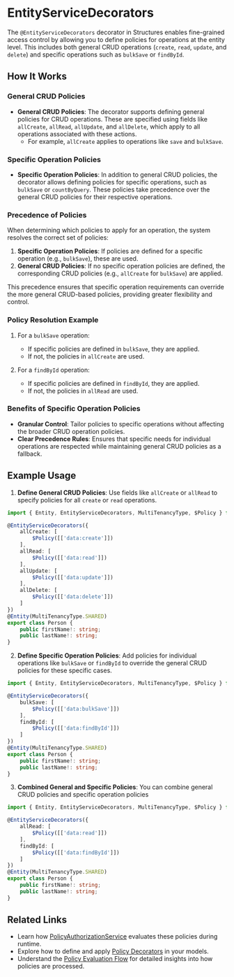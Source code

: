 # EntityServiceDecorators

The `@EntityServiceDecorators` decorator in Structures enables fine-grained access control by allowing you to define policies for operations at the entity level. This includes both general CRUD operations (`create`, `read`, `update`, and `delete`) and specific operations such as `bulkSave` or `findById`.

## How It Works

### General CRUD Policies

- **General CRUD Policies**: The decorator supports defining general policies for CRUD operations. These are specified using fields like `allCreate`, `allRead`, `allUpdate`, and `allDelete`, which apply to all operations associated with these actions.
    - For example, `allCreate` applies to operations like `save` and `bulkSave`.

### Specific Operation Policies

- **Specific Operation Policies**: In addition to general CRUD policies, the decorator allows defining policies for specific operations, such as `bulkSave` or `countByQuery`. These policies take precedence over the general CRUD policies for their respective operations.

### Precedence of Policies

When determining which policies to apply for an operation, the system resolves the correct set of policies:
1. **Specific Operation Policies**: If policies are defined for a specific operation (e.g., `bulkSave`), these are used.
2. **General CRUD Policies**: If no specific operation policies are defined, the corresponding CRUD policies (e.g., `allCreate` for `bulkSave`) are applied.

This precedence ensures that specific operation requirements can override the more general CRUD-based policies, providing greater flexibility and control.

### Policy Resolution Example

1. For a `bulkSave` operation:
    - If specific policies are defined in `bulkSave`, they are applied.
    - If not, the policies in `allCreate` are used.

2. For a `findById` operation:
    - If specific policies are defined in `findById`, they are applied.
    - If not, the policies in `allRead` are used.

### Benefits of Specific Operation Policies

- **Granular Control**: Tailor policies to specific operations without affecting the broader CRUD operation policies.
- **Clear Precedence Rules**: Ensures that specific needs for individual operations are respected while maintaining general CRUD policies as a fallback.

## Example Usage

1. **Define General CRUD Policies**: Use fields like `allCreate` or `allRead` to specify policies for all `create` or `read` operations.
```typescript
import { Entity, EntityServiceDecorators, MultiTenancyType, $Policy } from '@kinotic/structures-api';

@EntityServiceDecorators({
    allCreate: [
        $Policy([['data:create']])
    ],
    allRead: [
        $Policy([['data:read']])
    ],
    allUpdate: [
        $Policy([['data:update']])
    ],
    allDelete: [
        $Policy([['data:delete']])
    ]
})
@Entity(MultiTenancyType.SHARED)
export class Person {
    public firstName!: string;
    public lastName!: string;
}
```

2. **Define Specific Operation Policies**: Add policies for individual operations like `bulkSave` or `findById` to override the general CRUD policies for these specific cases.
```typescript
import { Entity, EntityServiceDecorators, MultiTenancyType, $Policy } from '@kinotic/structures-api';

@EntityServiceDecorators({
    bulkSave: [
        $Policy([['data:bulkSave']])
    ],
    findById: [
        $Policy([['data:findById']])
    ]
})
@Entity(MultiTenancyType.SHARED)
export class Person {
    public firstName!: string;
    public lastName!: string;
}
```

3. **Combined General and Specific Policies**: You can combine general CRUD policies and specific operation policies
```typescript
import { Entity, EntityServiceDecorators, MultiTenancyType, $Policy } from '@kinotic/structures-api';

@EntityServiceDecorators({
    allRead: [
        $Policy([['data:read']])
    ],
    findById: [
        $Policy([['data:findById']])
    ]
})
@Entity(MultiTenancyType.SHARED)
export class Person {
    public firstName!: string;
    public lastName!: string;
}
```


## Related Links

- Learn how [PolicyAuthorizationService](./policy-authorization-service) evaluates these policies during runtime.
- Explore how to define and apply [Policy Decorators](./policy-decorators) in your models.
- Understand the [Policy Evaluation Flow](./policy-evaluation-flow) for detailed insights into how policies are processed.
